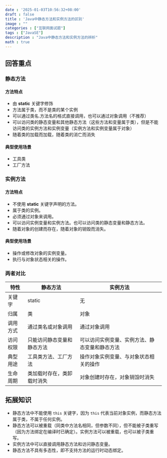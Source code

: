 ```yaml
---
date : '2025-01-03T10:56:32+08:00'
draft : false
title : 'Java中静态方法和实例方法的区别'
image : ""
categories : ["互联网面试题"]
tags : ["JavaSE"]
description : "Java中静态方法和实例方法的辨析"
math : true
---
```


## 回答重点

### 静态方法

#### 方法特点

- 由 **static** 关键字修饰
- 方法属于类，而不是类的某个实例
- 可以通过类名.方法名的格式直接调用，也可以通过对象调用（不推荐）
- 可以访问类的静态变量和其他静态方法（这些方法和变量属于类），但是不能访问类的实例方法和实例变量（实例方法和实例变量属于对象）
- 随着类的加载而加载，随着类的消亡而消失

#### 典型使用场景

- 工具类
- 工厂方法

### 实例方法

#### 方法特点

- 不使用 **static** 关键字声明的方法。
- 属于类的实例。
- 必须通过对象来调用。
- 可以访问实例变量和实例方法。也可以访问类的静态变量和静态方法。
- 随着对象的创建而存在，随着对象的销毁而消失。

#### 典型使用场景

- 操作或修改对象的实例变量。
- 执行与对象状态相关的操作。

### 两者对比

| 特性     | 静态方法                   | 实例方法                                       |
| -------- | -------------------------- | ---------------------------------------------- |
| 关键字   | static                     | 无                                             |
| 归属     | 类                         | 对象                                           |
| 调用方式 | 通过类名或对象调用         | 通过对象调用                                   |
| 访问权限 | 只能访问静态变量和静态方法 | 可以访问实例变量、实例方法、静态变量和静态方法 |
| 典型用途 | 工具类方法、工厂方法       | 操作对象实例变量、与对象状态相关的操作         |
| 生命周期 | 类加载时存在，类卸载时消失 | 对象创建时存在，对象销毁时消失                 |

## 拓展知识

- 静态方法中不能使用 `this` 关键字，因为 `this` 代表当前对象实例，而静态方法属于类，不属于任何实例。
- 静态方法可以被重载（同类中方法名相同，但参数不同），但不能被子类重写（因为方法绑定在编译时已确定）。实例方法可以被重载，也可以被子类重写。
- 实例方法中可以直接调用静态方法和访问静态变量。
- 静态方法不具有多态性，即不支持方法的运行时动态绑定。